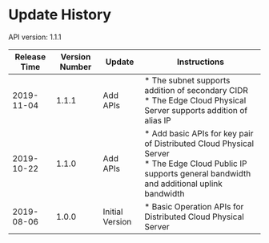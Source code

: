 # Update History #

API version: 1.1.1

|Release Time|Version Number|Update|Instructions|
|---|---|---|---|
|2019-11-04|1.1.1|Add APIs|* The subnet supports addition of secondary CIDR<br> * The Edge Cloud Physical Server supports addition of alias IP|
|2019-10-22|1.1.0|Add APIs|* Add basic APIs for key pair of Distributed Cloud Physical Server<br> * The Edge Cloud Public IP supports general bandwidth and additional uplink bandwidth|
|2019-08-06|1.0.0|Initial Version|* Basic Operation APIs for Distributed Cloud Physical Server|